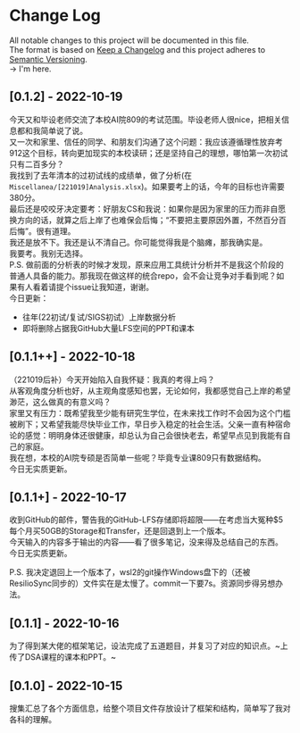# Change Log
All notable changes to this project will be documented in this file.  
The format is based on [Keep a Changelog](http://keepachangelog.com/) and this project adheres to [Semantic Versioning](http://semver.org/).  
-> I'm here.
## [0.1.2] - 2022-10-19
今天又和毕设老师交流了本校AI院809的考试范围。毕设老师人很nice，把相关信息都和我简单说了说。  
又一次和家里、信任的同学、和朋友们沟通了这个问题：我应该遵循理性放弃考912这个目标，转向更加现实的本校读研；还是坚持自己的理想，哪怕第一次初试只有二百多分？  
我找到了去年清本的过初试线的成绩单，做了分析(在`Miscellanea/[221019]Analysis.xlsx`)。如果要考上的话，今年的目标也许需要380分。  
最后还是咬咬牙决定要考：好朋友CS和我说：如果你是因为家里的压力而非自愿换方向的话，就算之后上岸了也难保会后悔；“不要把主要原因外置，不然百分百后悔”。很有道理。  
我还是放不下。我还是认不清自己。你可能觉得我是个脑瘫，那我确实是。  
我要考。我别无选择。  
P.S. 做前面的分析表的时候才发现，原来应用工具统计分析并不是我这个阶段的普通人具备的能力。那我现在做这样的统合repo，会不会让竞争对手看到呢？如果有人看着请提个issue让我知道，谢谢。  
今日更新：
- 往年(22初试/复试/SIGS初试）上岸数据分析
- 即将删除占据我GitHub大量LFS空间的PPT和课本  

## [0.1.1++] - 2022-10-18
（221019后补）今天开始陷入自我怀疑：我真的考得上吗？  
从客观角度分析也好，从主观角度感知也罢，无论如何，我都感觉自己上岸的希望渺茫，这么做真的有意义吗？    
家里又有压力：既希望我至少能有研究生学位，在未来找工作时不会因为这个门槛被刷下；又希望我能尽快毕业工作，早日步入稳定的社会生活。父亲一直有种宿命论的感觉：明明身体还很健康，却总认为自己会很快老去，希望早点见到我能有自己的家庭。  
我在想，本校的AI院专硕是否简单一些呢？毕竟专业课809只有数据结构。  
今日无实质更新。  
## [0.1.1+] - 2022-10-17
收到GitHub的邮件，警告我的GitHub-LFS存储即将超限——在考虑当大冤种$5每个月买50GB的Storage和Transfer，还是回退到上一个版本。  
今天输入的内容多于输出的内容——看了很多笔记，没来得及总结自己的东西。  
今日无实质更新。 

P.S. 我决定退回上一个版本了，wsl2的git操作Windows盘下的（还被ResilioSync同步的）文件实在是太慢了。commit一下要7s。资源同步得另想办法。  

## [0.1.1] - 2022-10-16
为了得到某大佬的框架笔记，设法完成了五道题目，并复习了对应的知识点。~上传了DSA课程的课本和PPT。~

## [0.1.0] - 2022-10-15
搜集汇总了各个方面信息，给整个项目文件存放设计了框架和结构，简单写了我对各科的理解。  
<!---
## [Unreleased] - yyyy-mm-dd
 
Here we write upgrading notes for brands. It's a team effort to make them as
straightforward as possible.
 
### Added
- [PROJECTNAME-XXXX](http://tickets.projectname.com/browse/PROJECTNAME-XXXX)
  MINOR Ticket title goes here.
- [PROJECTNAME-YYYY](http://tickets.projectname.com/browse/PROJECTNAME-YYYY)
  PATCH Ticket title goes here.
 
### Changed
 
### Fixed
 
## [1.2.4] - 2017-03-15
  
Here we would have the update steps for 1.2.4 for people to follow.
 
### Added
 
### Changed
  
- [PROJECTNAME-ZZZZ](http://tickets.projectname.com/browse/PROJECTNAME-ZZZZ)
  PATCH Drupal.org is now used for composer.
 
### Fixed
 
- [PROJECTNAME-TTTT](http://tickets.projectname.com/browse/PROJECTNAME-TTTT)
  PATCH Add logic to runsheet teaser delete to delete corresponding
  schedule cards.
 
## [1.2.3] - 2017-03-14
 
### Added
   
### Changed
 
### Fixed
 
- [PROJECTNAME-UUUU](http://tickets.projectname.com/browse/PROJECTNAME-UUUU)
  MINOR Fix module foo tests
- [PROJECTNAME-RRRR](http://tickets.projectname.com/browse/PROJECTNAME-RRRR)
  MAJOR Module foo's timeline uses the browser timezone for date resolution 
--->
